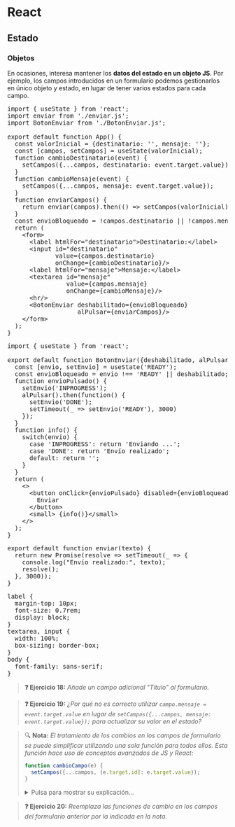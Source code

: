 # React
## Estado
### Objetos

En ocasiones, interesa mantener los **datos del estado en un objeto JS**. Por ejemplo, los campos introducidos en un formulario podemos gestionarlos en único objeto y estado, en lugar de tener varios estados para cada campo.

<div class="sandpack" data-height="500px" data-width="75"><pre data-file="App.js">
import { useState } from 'react';
import enviar from './enviar.js';
import BotonEnviar from './BotonEnviar.js';
&nbsp;
export default function App() {
  const valorInicial = {destinatario: '', mensaje: ''};
  const [campos, setCampos] = useState(valorInicial);
  function cambioDestinatario(event) {
    setCampos({...campos, destinatario: event.target.value});
  }
  function cambioMensaje(event) {
    setCampos({...campos, mensaje: event.target.value});
  }
  function enviarCampos() {
    return enviar(campos).then(() => setCampos(valorInicial));
  }
  const envioBloqueado = !campos.destinatario || !campos.mensaje;
  return (
    &lt;form>
      &lt;label htmlFor="destinatario">Destinatario:&lt;/label>
      &lt;input id="destinatario" 
             value={campos.destinatario} 
             onChange={cambioDestinatario}/>
      &lt;label htmlFor="mensaje">Mensaje:&lt;/label>
      &lt;textarea id="mensaje" 
                value={campos.mensaje} 
                onChange={cambioMensaje}/>
      &lt;hr/>
      &lt;BotonEnviar deshabilitado={envioBloqueado} 
                   alPulsar={enviarCampos}/>
    &lt;/form>
  );
}
</pre><pre data-file="BotonEnviar.js" data-hidden="true">
import { useState } from 'react';
&nbsp;
export default function BotonEnviar({deshabilitado, alPulsar}) {
  const [envio, setEnvio] = useState('READY');
  const envioBloqueado = envio !== 'READY' || deshabilitado;
  function envioPulsado() {
    setEnvio('INPROGRESS');
    alPulsar().then(function() {
      setEnvio('DONE');
      setTimeout(_ => setEnvio('READY'), 3000)
    });
  }
  function info() {
    switch(envio) {
      case 'INPROGRESS': return 'Enviando ...';
      case 'DONE': return 'Envío realizado';
      default: return '';
    }
  }
  return (
    &lt;>
      &lt;button onClick={envioPulsado} disabled={envioBloqueado}>
        Enviar
      &lt;/button>
      &lt;small> {info()}&lt;/small>
    &lt;/>
  );
}
</pre><pre data-file="enviar.js" data-hidden="true">
export default function enviar(texto) {
  return new Promise(resolve => setTimeout(_ => {
    console.log("Envío realizado:", texto);
    resolve();
  }, 3000));
}
</pre><pre data-file="styles.css" data-hidden="true">
label {
  margin-top: 10px;
  font-size: 0.7rem;
  display: block;
}
textarea, input {
  width: 100%;
  box-sizing: border-box;
}
body {
  font-family: sans-serif;
}
</pre></div>

> **❓ Ejercicio 18:** _Añade un campo adicional "Título" al formulario._

> **❓ Ejercicio 19:** _¿Por qué no es correcto utilizar `campo.mensaje = event.target.value` en lugar de `setCampos({...campos, mensaje: event.target.value});` para actualizar su valor en el estado?_

> 🔍 **Nota:** _El tratamiento de los cambios en los campos de formulario se puede simplificar utilizando una sola función para todos ellos. Esta función hace uso de conceptos avanzados de JS y React:_
> ```js
> function cambioCampo(e) {
>   setCampos({...campos, [e.target.id]: e.target.value});
> }
> ```
> <details><summary>Pulsa para mostrar su explicación...</summary>
> <object type="image/svg+xml" data="./img/usestate.set.function.svg" width="100%"></object>
> </details>

> **❓ Ejercicio 20:** _Reemplaza las funciones de cambio en los campos del formulario anterior por la indicada en la nota._